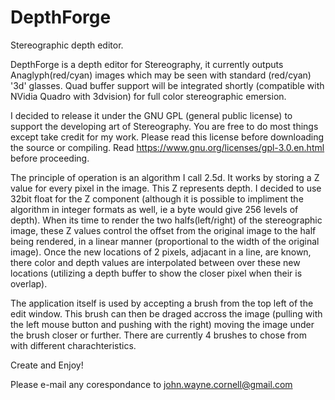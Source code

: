 # DepthForge
Stereographic depth editor.

DepthForge is a depth editor for Stereography, it currently outputs Anaglyph(red/cyan) images which may be seen with standard
(red/cyan) '3d' glasses. Quad buffer support will be integrated shortly (compatible with NVidia Quadro with 3dvision) for full 
color stereographic emersion.

I decided to release it under the GNU GPL (general public license) to support the developing art of Stereography. You are
free to do most things except take credit for my work. Please read this license before downloading the source or compiling.
Read https://www.gnu.org/licenses/gpl-3.0.en.html before proceeding.

The principle of operation is an algorithm I call 2.5d. It works by storing a Z value for every pixel in the image. This Z
represents depth. I decided to use 32bit float for the Z component (although it is possible to impliment the algorithm in 
integer formats as well, ie a byte would give 256 levels of depth). When its time to render the two halfs(left/right) of the
stereographic image, these Z values control the offset from the original image to the half being rendered, in a linear manner
(proportional to the width of the original image). Once the new locations of 2 pixels, adjacant in a line, are known, there 
color and depth values are interpolated between over these new locations (utilizing a depth buffer to show the closer pixel 
when their is overlap).

The application itself is used by accepting a brush from the top left of the edit window. This brush can then be draged accross
the image (pulling with the left mouse button and pushing with the right) moving the image under the brush closer or further.
There are currently 4 brushes to chose from with different charachteristics.

Create and Enjoy!

Please e-mail any corespondance to john.wayne.cornell@gmail.com
